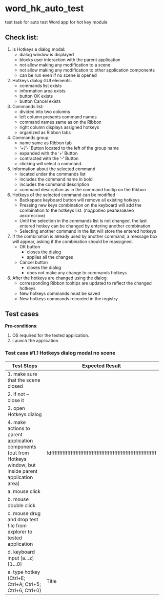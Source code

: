 # word_hk_auto_test
test task for auto test Word app for hot key module

## Сheck list:
1.  Is Hotkeys a dialog modal:
    - dialog window is displayed
    - blocks user interaction with the parent application
    - not allow making any modification to a scene 
    - not allow making any modification to other application components 
    - can be run even if no scene is opened 
2.	Hotkeys dialog GUI elements:
    - commands list exists
    - information area exists
    - button OK exists
    - button Cancel exists
3.	Сommands list:
    - divided into two columns 
    - left column presents command names 
    - command names same as on the Ribbon
    - right column displays assigned hotkeys
    - organized as Ribbon tabs
4.	Commands group
    - name same as Ribbon tab
    - ‘+’/’-’ Button located to the left of the group name
    - expanded with the ‘+’ Button
    - contracted with the ‘-’ Button
    - clicking will select a command.
4.	Information about the selected command
    - located under the commands list
    - includes the command name in bold
    - includes the command description
    - command description as in the command tooltip on the Ribbon
5.	Hotkeys of the selected command can be modified
    - Backspace keyboard button will remove all existing hotkeys
    - Pressing new keys combination on the keyboard will add the combination to the hotkeys list. (подробно реализовано автотестом)
    - Until the selection in the commands list is not changed, the last entered hotkey can be changed by entering another combination
    - Selecting another command in the list will store the entered hotkeys
6.	If the combination is already used by another command, a message box will appear, asking if the combination should be reassigned.
    - ОК button
        - closes the dialog
        - applies all the changes
    - Cancel button
        - closes the dialog
        - does not make any change to commands hotkeys 
7.	After the hotkeys are changed using the dialog
    - corresponding Ribbon tooltips are updated to reflect the changed hotkeys
    - New hotkeys commands must be saved
    - New hotkeys commands recorded in the registry

## Test cases
**Pre-conditions:**
1.	OS required for the tested application.
2.	Launch the application.

### Test case #1.1 Hotkeys dialog modal no scene
| Test Steps | Expected Result |
| ----------- | ----------- |
| 1.	make sure that the scene closed | |
|2.	if not – close it | |
|3.	open Hotkeys dialog | |
|4.	make actions to parent application components (out from Hotkeys window, but inside parent application area) |fdfffffffffffffffffffffffffffffffffffffffffffffffffffffffffffffffff |
|a.	mouse click | |
|b.	mouse double click | |
|c.	mouse drug and drop test file from explorer to tested application | |
|d.	keyboard input [a…z][1…0] |
|e.	type hotkey (Ctrl+E; Ctrl+А; Ctrl+5; Ctrl+6; Ctrl+0) | Title |

